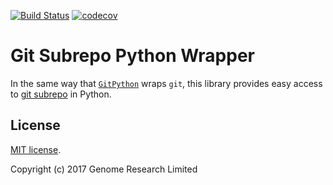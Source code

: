 [![Build Status](https://travis-ci.org/wtsi-hgi/python-git-subrepo-wrapper.svg?branch=master)](https://travis-ci.org/wtsi-hgi/python-git-subrepo-wrapper)
[![codecov](https://codecov.io/gh/wtsi-hgi/python-git-subrepo-wrapper/branch/master/graph/badge.svg)](https://codecov.io/gh/wtsi-hgi/python-git-subrepo-wrapper)

# Git Subrepo Python Wrapper
In the same way that [`GitPython`](https://pypi.python.org/pypi/GitPython/) wraps `git`, this library provides easy 
access to [git subrepo](https://github.com/ingydotnet/git-subrepo) in Python.


## License
[MIT license](LICENSE.txt).

Copyright (c) 2017 Genome Research Limited

